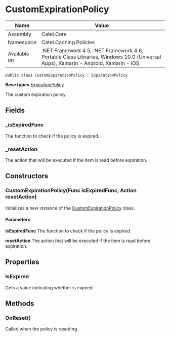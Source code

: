 

# CustomExpirationPolicy

Name|Value
---|---
Assembly|Catel.Core
Namespace|Catel.Caching.Policies
Available on|.NET Framework 4.5, .NET Framework 4.6, Portable Class Libraries, Windows 10.0 (Universal Apps), Xamarin - Android, Xamarin - iOS

```
public class CustomExpirationPolicy : ExpirationPolicy
```

**Base types**
[ExpirationPolicy](/Catel.Core\Catel\Caching\Policies\ExpirationPolicy.md)


The custom expiration policy.



## Fields

### _isExpiredFunc

The function to check if the policy is expired.



### _resetAction

The action that will be executed if the item is read before expiration.



## Constructors

### CustomExpirationPolicy(Func<bool> isExpiredFunc, Action resetAction)

Initializes a new instance of the [CustomExpirationPolicy](#) class.

#### Parameters

**isExpiredFunc**
The function to check if the policy is expired.

**resetAction**
The action that will be executed if the item is read before expiration.



## Properties

### IsExpired

Gets a value indicating whether is expired.



## Methods

### OnReset()

Called when the policy is resetting.



